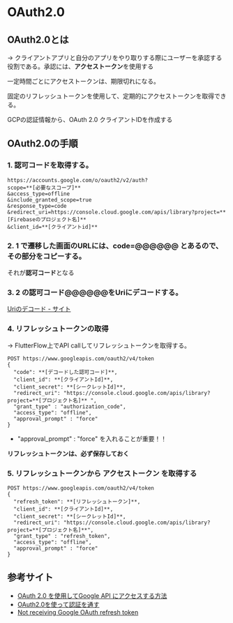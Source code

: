 # OAuth2.0

## OAuth2.0とは
→ クライアントアプリと自分のアプリをやり取りする際にユーザーを承認する役割である。承認には、**アクセストークン**を使用する


一定時間ごとにアクセストークンは、期限切れになる。

固定のリフレッシュトークンを使用して、定期的にアクセストークンを取得できる。

GCPの認証情報から、OAuth 2.0 クライアントIDを作成する

## OAuth2.0の手順
### 1. 認可コードを取得する。
```
https://accounts.google.com/o/oauth2/v2/auth?
scope=**[必要なスコープ]**
&access_type=offline
&include_granted_scope=true
&response_type=code
&redirect_uri=https://console.cloud.google.com/apis/library?project=**[Firebaseのプロジェクト名]**
&client_id=**[クライアントid]**
```

### 2.  1 で遷移した画面のURLには、**code=@@@@@@** とあるので、その部分をコピーする。

それが**認可コード**となる

### 3.  2 の認可コード@@@@@@をUriにデコードする。

[Uriのデコード - サイト ](https://tech-unlimited.com/urlencode.html)


### 4. **リフレッシュトークン**の取得
→ FlutterFlow上でAPI callしてリフレッシュトークンを取得する。
```
POST https://www.googleapis.com/oauth2/v4/token
{
  "code": **[デコードした認可コード]**,
  "client_id": **[クライアントId]**,
  "client_secret": **[シークレットId]**,
  "redirect_uri": "https://console.cloud.google.com/apis/library?project=**[プロジェクト名]** ",
  "grant_type" : "authorization_code",
  "access_type": "offline",
  "approval_prompt" : "force"
}
```
 
- "approval_prompt" : "force" を入れることが重要！！
 
**リフレッシュトークンは、必ず保存しておく**

### 5. リフレッシュトークンから **アクセストークン** を取得する
```
POST https://www.googleapis.com/oauth2/v4/token
{
  "refresh_token": **[リフレッシュトークン]**,
  "client_id": **[クライアントId]**,
  "client_secret": **[シークレットId]**,
  "redirect_uri": "https://console.cloud.google.com/apis/library?project=**[プロジェクト名]**",
  "grant_type" : "refresh_token",
  "access_type": "offline",
  "approval_prompt" : "force"
}
```

## 参考サイト
- [OAuth 2.0 を使用してGoogle API にアクセスする方法](https://blog.shinonome.io/google-api/)
- [OAuth2.0を使って認証を通す](https://www.y-hakopro.com/entry/google_oauth_api)
- [Not receiving Google OAuth refresh token](https://stackoverflow.com/questions/10827920/not-receiving-google-oauth-refresh-token)
